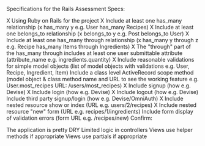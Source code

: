 Specifications for the Rails Assessment
Specs:

X   Using Ruby on Rails for the project
X   Include at least one has_many relationship (x has_many y e.g. User has_many      Recipes)
X   Include at least one belongs_to relationship (x belongs_to y e.g. Post belongs_to User)
X   Include at least one has_many through relationship (x has_many y through z e.g. Recipe has_many Items through Ingredients)
X   The "through" part of the has_many through includes at least one user submittable attribute (attribute_name e.g. ingredients.quantity)
X   Include reasonable validations for simple model objects (list of model objects with validations e.g. User, Recipe, Ingredient, Item)
   Include a class level ActiveRecord scope method (model object & class method name and URL to see the working feature e.g. User.most_recipes URL: /users/most_recipes)
X   Include signup (how e.g. Devise)
X   Include login (how e.g. Devise)
X   Include logout (how e.g. Devise)
   Include third party signup/login (how e.g. Devise/OmniAuth)
X   Include nested resource show or index (URL e.g. users/2/recipes)
X   Include nested resource "new" form (URL e.g. recipes/1/ingredients)
   Include form display of validation errors (form URL e.g. /recipes/new)
  Confirm:

   The application is pretty DRY
   Limited logic in controllers
   Views use helper methods if appropriate
   Views use partials if appropriate
